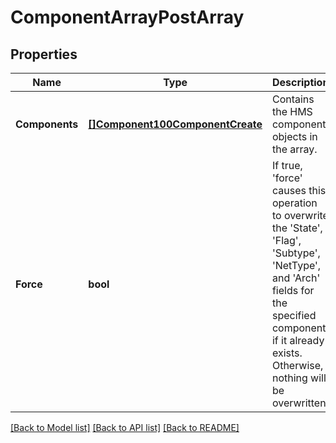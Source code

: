 # ComponentArrayPostArray

## Properties
Name | Type | Description | Notes
------------ | ------------- | ------------- | -------------
**Components** | [**[]Component100ComponentCreate**](Component.1.0.0_ComponentCreate.md) | Contains the HMS component objects in the array. | [default to null]
**Force** | **bool** | If true, &#x27;force&#x27; causes this operation to overwrite the &#x27;State&#x27;, &#x27;Flag&#x27;, &#x27;Subtype&#x27;, &#x27;NetType&#x27;, and &#x27;Arch&#x27; fields for the specified component if it already exists. Otherwise, nothing will be overwritten. | [optional] [default to null]

[[Back to Model list]](../README.md#documentation-for-models) [[Back to API list]](../README.md#documentation-for-api-endpoints) [[Back to README]](../README.md)

